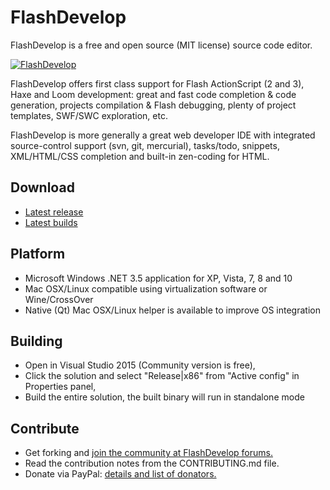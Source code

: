 FlashDevelop
============

FlashDevelop is a free and open source (MIT license) source code editor.

[![FlashDevelop](http://flashdevelop.org/screenshots/fdstart-mini.png "FlashDevelop")](http://www.flashdevelop.org/)

FlashDevelop offers first class support for Flash ActionScript (2 and 3), Haxe and Loom development: great and fast code completion & code generation, projects compilation & Flash debugging, plenty of project templates, SWF/SWC exploration, etc.

FlashDevelop is more generally a great web developer IDE with integrated source-control support (svn, git, mercurial), tasks/todo, snippets, XML/HTML/CSS completion and built-in zen-coding for HTML.

Download
--------

* [Latest release](http://www.flashdevelop.org/community/viewforum.php?f=11)
* [Latest builds](http://www.flashdevelop.org/community/viewtopic.php?f=9&t=3529)

Platform
--------

* Microsoft Windows .NET 3.5 application for XP, Vista, 7, 8 and 10
* Mac OSX/Linux compatible using virtualization software or Wine/CrossOver
* Native (Qt) Mac OSX/Linux helper is available to improve OS integration

Building
--------

* Open in Visual Studio 2015 (Community version is free),
* Click the solution and select "Release|x86" from "Active config" in Properties panel,
* Build the entire solution, the built binary will run in standalone mode

Contribute
--------

* Get forking and [join the community at FlashDevelop forums.](http://www.flashdevelop.org/community/index.php)
* Read the contribution notes from the CONTRIBUTING.md file.
* Donate via PayPal: [details and list of donators.](http://www.flashdevelop.org/wikidocs/index.php?title=FlashDevelop:Site_support)

